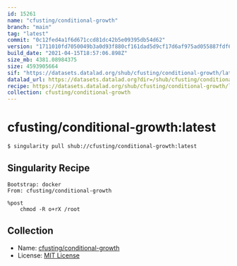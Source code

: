 ```yaml
---
id: 15261
name: "cfusting/conditional-growth"
branch: "main"
tag: "latest"
commit: "0c12fed4a1f6d671ccd81dc42b5e09395db54d62"
version: "1711010fd7050049b3a0d93f880cf161dad5d9cf17d6af975ad055887fdf653c"
build_date: "2021-04-15T18:57:06.898Z"
size_mb: 4381.08984375
size: 4593905664
sif: "https://datasets.datalad.org/shub/cfusting/conditional-growth/latest/2021-04-15-0c12fed4-1711010f/1711010fd7050049b3a0d93f880cf161dad5d9cf17d6af975ad055887fdf653c.sif"
datalad_url: https://datasets.datalad.org?dir=/shub/cfusting/conditional-growth/latest/2021-04-15-0c12fed4-1711010f/
recipe: https://datasets.datalad.org/shub/cfusting/conditional-growth/latest/2021-04-15-0c12fed4-1711010f/Singularity
collection: cfusting/conditional-growth
---
```


# cfusting/conditional-growth:latest

```bash
$ singularity pull shub://cfusting/conditional-growth:latest
```

## Singularity Recipe

```singularity
Bootstrap: docker
From: cfusting/conditional-growth

%post
    chmod -R o+rX /root
```

## Collection

 - Name: [cfusting/conditional-growth](https://github.com/cfusting/conditional-growth)
 - License: [MIT License](https://api.github.com/licenses/mit)

